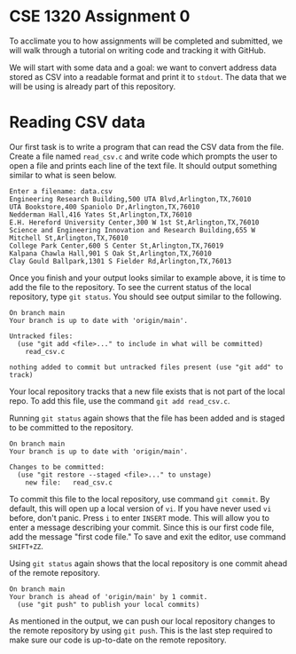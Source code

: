 # CSE 1320 Assignment 0

To acclimate you to how assignments will be completed and submitted, we will walk through a tutorial on writing code and tracking it with GitHub.

We will start with some data and a goal: we want to convert address data stored as CSV into a readable format and print it to `stdout`.
The data that we will be using is already part of this repository.

# Reading CSV data

Our first task is to write a program that can read the CSV data from the file.
Create a file named `read_csv.c` and write code which prompts the user to open a file and prints each line of the text file.
It should output something similar to what is seen below.

```
Enter a filename: data.csv
Engineering Research Building,500 UTA Blvd,Arlington,TX,76010
UTA Bookstore,400 Spaniolo Dr,Arlington,TX,76010
Nedderman Hall,416 Yates St,Arlington,TX,76010
E.H. Hereford University Center,300 W 1st St,Arlington,TX,76010
Science and Engineering Innovation and Research Building,655 W Mitchell St,Arlington,TX,76010
College Park Center,600 S Center St,Arlington,TX,76019
Kalpana Chawla Hall,901 S Oak St,Arlington,TX,76010
Clay Gould Ballpark,1301 S Fielder Rd,Arlington,TX,76013
```

Once you finish and your output looks similar to example above, it is time to add the file to the repository.
To see the current status of the local repository, type `git status`.
You should see output similar to the following.

```
On branch main
Your branch is up to date with 'origin/main'.

Untracked files:
  (use "git add <file>..." to include in what will be committed)
	read_csv.c

nothing added to commit but untracked files present (use "git add" to track)
```

Your local repository tracks that a new file exists that is not part of the local repo.
To add this file, use the command `git add read_csv.c`.

Running `git status` again shows that the file has been added and is staged to be committed to the repository.

```
On branch main
Your branch is up to date with 'origin/main'.

Changes to be committed:
  (use "git restore --staged <file>..." to unstage)
	new file:   read_csv.c
```

To commit this file to the local repository, use command `git commit`.
By default, this will open up a local version of `vi`.
If you have never used `vi` before, don't panic.
Press `i` to enter `INSERT` mode. This will allow you to enter a message describing your commit.
Since this is our first code file, add the message "first code file."
To save and exit the editor, use command `SHIFT+ZZ`.

Using `git status` again shows that the local repository is one commit ahead of the remote repository.

```
On branch main
Your branch is ahead of 'origin/main' by 1 commit.
  (use "git push" to publish your local commits)
```

As mentioned in the output, we can push our local repository changes to the remote repository by using `git push`.
This is the last step required to make sure our code is up-to-date on the remote repository.
